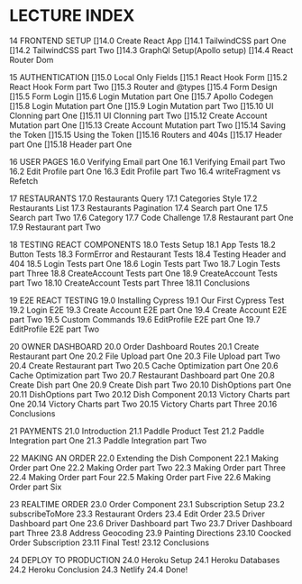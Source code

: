 
# LECTURE INDEX

14 FRONTEND SETUP
[]14.0 Create React App
[]14.1 TailwindCSS part One
[]14.2 TailwindCSS part Two
[]14.3 GraphQl Setup(Apollo setup)
[]14.4 React Router Dom

15 AUTHENTICATION
[]15.0 Local Only Fields
[]15.1 React Hook Form
[]15.2 React Hook Form part Two
[]15.3 Router and @types
[]15.4 Form Design
[]15.5 Form Login
[]15.6 Login Mutation part One
[]15.7 Apollo Codegen
[]15.8 Login Mutation part One
[]15.9 Login Mutation part Two
[]15.10 UI Clonning part One
[]15.11 UI Clonning part Two
[]15.12 Create Account Mutation part One
[]15.13 Create Account Mutation part Two
[]15.14 Saving the Token
[]15.15 Using the Token
[]15.16 Routers and 404s
[]15.17 Header part One
[]15.18 Header part One

16 USER PAGES
16.0 Verifying Email part One
16.1 Verifying Email part Two
16.2 Edit Profile part One
16.3 Edit Profile part Two
16.4 writeFragment vs Refetch

17 RESTAURANTS
17.0 Restaurants Query
17.1 Categories Style
17.2 Restaurants List
17.3 Restaurants Pagination
17.4 Search part One
17.5 Search part Two
17.6 Category
17.7 Code Challenge
17.8 Restaurant part One
17.9 Restaurant part Two

18 TESTING REACT COMPONENTS
18.0 Tests Setup
18.1 App Tests
18.2 Button Tests
18.3 FormError and Restaurant Tests
18.4 Testing Header and 404
18.5 Login Tests part One
18.6 Login Tests part Two
18.7 Login Tests part Three
18.8 CreateAccount Tests part One
18.9 CreateAccount Tests part Two
18.10 CreateAccount Tests part Three
18.11 Conclusions

19 E2E REACT TESTING
19.0 Installing Cypress
19.1 Our First Cypress Test
19.2 Login E2E
19.3 Create Account E2E part One
19.4 Create Account E2E part Two
19.5 Custom Commands
19.6 EditProfile E2E part One
19.7 EditProfile E2E part Two

20 OWNER DASHBOARD
20.0 Order Dashboard Routes
20.1 Create Restaurant part One
20.2 File Upload part One
20.3 File Upload part Two
20.4 Create Restaurant part Two
20.5 Cache Optimization part One
20.6 Cache Optimization part Two
20.7 Restaurant Dashboard part One
20.8 Create Dish part One
20.9 Create Dish part Two
20.10 DishOptions part One
20.11 DishOptions part Two
20.12 Dish Component
20.13 Victory Charts part One
20.14 Victory Charts part Two
20.15 Victory Charts part Three
20.16 Conclusions

21 PAYMENTS
21.0 Introduction
21.1 Paddle Product Test
21.2 Paddle Integration part One
21.3 Paddle Integration part Two

22 MAKING AN ORDER
22.0 Extending the Dish Component
22.1 Making Order part One
22.2 Making Order part Two
22.3 Making Order part Three
22.4 Making Order part Four
22.5 Making Order part Five
22.6 Making Order part Six

23 REALTIME ORDER
23.0 Order Component
23.1 Subscription Setup
23.2 subscribeToMore
23.3 Restaurant Orders
23.4 Edit Order
23.5 Driver Dashboard part One
23.6 Driver Dashboard part Two
23.7 Driver Dashboard part Three
23.8 Address Geocoding
23.9 Painting Directions
23.10 Coocked Order Subscription
23.11 Final Test!
23.12 Conclusions

24 DEPLOY TO PRODUCTION
24.0 Heroku Setup
24.1 Heroku Databases
24.2 Heroku Conclusion
24.3 Netlify
24.4 Done!